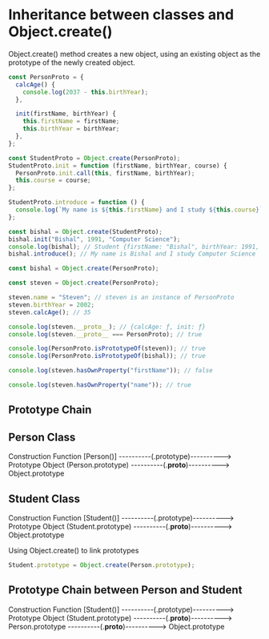 # Inheritance between classes and Object.create()

Object.create() method creates a new object, using an existing object as the prototype of the newly created object.

```js
const PersonProto = {
  calcAge() {
    console.log(2037 - this.birthYear);
  },

  init(firstName, birthYear) {
    this.firstName = firstName;
    this.birthYear = birthYear;
  },
};

const StudentProto = Object.create(PersonProto);
StudentProto.init = function (firstName, birthYear, course) {
  PersonProto.init.call(this, firstName, birthYear);
  this.course = course;
};

StudentProto.introduce = function () {
  console.log(`My name is ${this.firstName} and I study ${this.course}`);
};

const bishal = Object.create(StudentProto);
bishal.init("Bishal", 1991, "Computer Science");
console.log(bishal); // Student {firstName: "Bishal", birthYear: 1991, course: "Computer Science"}
bishal.introduce(); // My name is Bishal and I study Computer Science

const bishal = Object.create(PersonProto);

const steven = Object.create(PersonProto);

steven.name = "Steven"; // steven is an instance of PersonProto
steven.birthYear = 2002;
steven.calcAge(); // 35

console.log(steven.__proto__); // {calcAge: ƒ, init: ƒ}
console.log(steven.__proto__ === PersonProto); // true

console.log(PersonProto.isPrototypeOf(steven)); // true
console.log(PersonProto.isPrototypeOf(bishal)); // true

console.log(steven.hasOwnProperty("firstName")); // false

console.log(steven.hasOwnProperty("name")); // true
```

## Prototype Chain

## Person Class

Construction Function [Person()] ----------(.prototype)----------> Prototype Object (Person.prototype) ----------(.**proto**)----------> Object.prototype

## Student Class

Construction Function [Student()] ----------(.prototype)----------> Prototype Object (Student.prototype) ----------(.**proto**)----------> Object.prototype

Using Object.create() to link prototypes

```js
Student.prototype = Object.create(Person.prototype);
```

## Prototype Chain between Person and Student

Construction Function [Student()] ----------(.prototype)----------> Prototype Object (Student.prototype) ----------(.**proto**)----------> Person.prototype ----------(.**proto**)----------> Object.prototype

